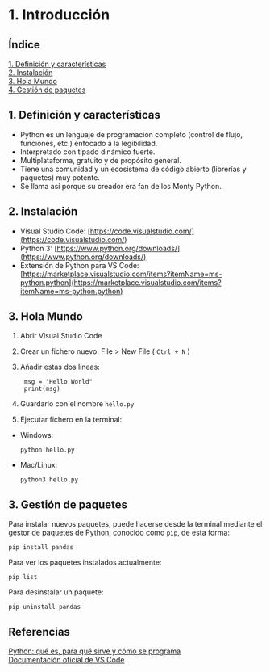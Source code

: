 # 1. Introducción

## Índice

[1. Definición y características](#1-definición-y-características)  
[2. Instalación](#2-instalación)  
[3. Hola Mundo](#3-hola-mundo)  
[4. Gestión de paquetes](#4-gestión-de-paquetes)

## 1. Definición y características

- Python es un lenguaje de programación completo (control de flujo, funciones, etc.) enfocado a la legibilidad.
- Interpretado con tipado dinámico fuerte.
- Multiplataforma, gratuito y de propósito general.
- Tiene una comunidad y un ecosistema de código abierto (librerías y paquetes) muy potente.
- Se llama así porque su creador era fan de los Monty Python.

## 2. Instalación

- Visual Studio Code: [https://code.visualstudio.com/](https://code.visualstudio.com/)
- Python 3: [https://www.python.org/downloads/](https://www.python.org/downloads/)
- Extensión de Python para VS Code: [https://marketplace.visualstudio.com/items?itemName=ms-python.python](https://marketplace.visualstudio.com/items?itemName=ms-python.python)

## 3. Hola Mundo

1. Abrir Visual Studio Code
2. Crear un fichero nuevo: File > New File ( `Ctrl + N` )
3. Añadir estas dos líneas:

        msg = "Hello World"
        print(msg)

4. Guardarlo con el nombre `hello.py`
5. Ejecutar fichero en la terminal:

- Windows:

      python hello.py

- Mac/Linux:

      python3 hello.py

## 3. Gestión de paquetes

Para instalar nuevos paquetes, puede hacerse desde la terminal mediante el gestor de paquetes de Python, conocido como `pip`, de esta forma:

    pip install pandas

Para ver los paquetes instalados actualmente:

    pip list

Para desinstalar un paquete:

    pip uninstall pandas

## Referencias

[Python: qué es, para qué sirve y cómo se programa](https://www.cursosaula21.com/que-es-python/)  
[Documentación oficial de VS Code](https://code.visualstudio.com/docs/python/python-tutorial)

